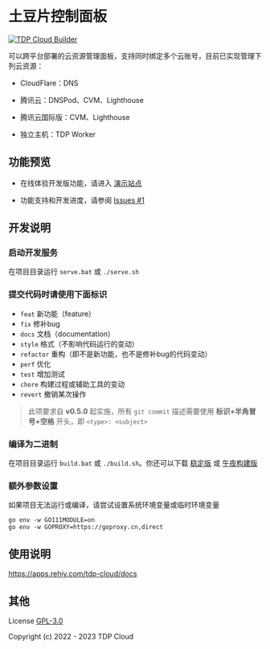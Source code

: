 # 土豆片控制面板

[![TDP Cloud Builder](https://github.com/tdp-resource/tdp-cloud/actions/workflows/release.yml/badge.svg)](https://github.com/tdp-resource/tdp-cloud/actions/workflows/release.yml)

可以跨平台部署的云资源管理面板，支持同时绑定多个云账号，目前已实现管理下列云资源：

 - CloudFlare：DNS

 - 腾讯云：DNSPod、CVM、Lighthouse

 - 腾讯云国际版：CVM、Lighthouse

 - 独立主机：TDP Worker

##  功能预览

- 在线体验开发版功能，请进入 [演示站点](https://apps.rehiy.com/tdp-cloud/preview)

- 功能支持和开发进度，请参阅 [Issues #1](https://github.com/tdp-resource/tdp-cloud/issues/1)

## 开发说明

### 启动开发服务

在项目目录运行  `serve.bat` 或 `./serve.sh`

### 提交代码时请使用下面标识

- `feat` 新功能（feature）
- `fix` 修补bug
- `docs` 文档（documentation）
- `style` 格式（不影响代码运行的变动）
- `refactor` 重构（即不是新功能，也不是修补bug的代码变动）
- `perf` 优化
- `test` 增加测试
- `chore` 构建过程或辅助工具的变动
- `revert` 撤销某次操作

> 此项要求自 **v0.5.0** 起实施，所有 `git commit` 描述需要使用 **标识+半角冒号+空格** 开头，即 `<type>: <subject>`

### 编译为二进制

在项目目录运行 `build.bat` 或 `./build.sh`。你还可以下载 [稳定版](https://apps.rehiy.com/tdp-cloud/release) 或 [午夜构建版](https://apps.rehiy.com/tdp-cloud/nightly)

### 额外参数设置

如果项目无法运行或编译，请尝试设置系统环境变量或临时环境变量

```shell
go env -w GO111MODULE=on
go env -w GOPROXY=https://goproxy.cn,direct
```

## 使用说明

https://apps.rehiy.com/tdp-cloud/docs

## 其他

License [GPL-3.0](https://www.gnu.org/licenses/gpl-3.0.txt)

Copyright (c) 2022 - 2023 TDP Cloud
